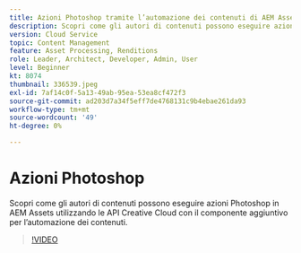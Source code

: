 ```yaml
---
title: Azioni Photoshop tramite l’automazione dei contenuti di AEM Assets
description: Scopri come gli autori di contenuti possono eseguire azioni Photoshop in AEM Assets utilizzando le API Creative Cloud con il componente aggiuntivo per l’automazione dei contenuti.
version: Cloud Service
topic: Content Management
feature: Asset Processing, Renditions
role: Leader, Architect, Developer, Admin, User
level: Beginner
kt: 8074
thumbnail: 336539.jpeg
exl-id: 7af14c0f-5a13-49ab-95ea-53ea8cf472f3
source-git-commit: ad203d7a34f5eff7de4768131c9b4ebae261da93
workflow-type: tm+mt
source-wordcount: '49'
ht-degree: 0%

---
```


# Azioni Photoshop

Scopri come gli autori di contenuti possono eseguire azioni Photoshop in AEM Assets utilizzando le API Creative Cloud con il componente aggiuntivo per l’automazione dei contenuti.

>[!VIDEO](https://video.tv.adobe.com/v/336539?quality=12&learn=on)
